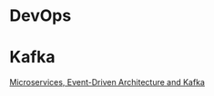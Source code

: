 # DevOps

# Kafka

[Microservices, Event-Driven Architecture and Kafka](https://dzone.com/articles/microservices-event-driven-architecture-and-kafka)
